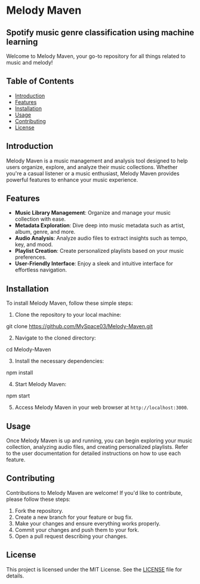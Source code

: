 # Melody Maven
## Spotify music genre classification using machine learning

Welcome to Melody Maven, your go-to repository for all things related to music and melody!

## Table of Contents

- [Introduction](#introduction)
- [Features](#features)
- [Installation](#installation)
- [Usage](#usage)
- [Contributing](#contributing)
- [License](#license)

## Introduction

Melody Maven is a music management and analysis tool designed to help users organize, explore, and analyze their music collections. Whether you're a casual listener or a music enthusiast, Melody Maven provides powerful features to enhance your music experience.

## Features

- **Music Library Management**: Organize and manage your music collection with ease.
- **Metadata Exploration**: Dive deep into music metadata such as artist, album, genre, and more.
- **Audio Analysis**: Analyze audio files to extract insights such as tempo, key, and mood.
- **Playlist Creation**: Create personalized playlists based on your music preferences.
- **User-Friendly Interface**: Enjoy a sleek and intuitive interface for effortless navigation.

## Installation

To install Melody Maven, follow these simple steps:

1. Clone the repository to your local machine:

git clone https://github.com/MySpace03/Melody-Maven.git

2. Navigate to the cloned directory:

cd Melody-Maven

3. Install the necessary dependencies:

npm install

4. Start Melody Maven:

npm start

5. Access Melody Maven in your web browser at `http://localhost:3000`.

## Usage

Once Melody Maven is up and running, you can begin exploring your music collection, analyzing audio files, and creating personalized playlists. Refer to the user documentation for detailed instructions on how to use each feature.

## Contributing

Contributions to Melody Maven are welcome! If you'd like to contribute, please follow these steps:

1. Fork the repository.
2. Create a new branch for your feature or bug fix.
3. Make your changes and ensure everything works properly.
4. Commit your changes and push them to your fork.
5. Open a pull request describing your changes.

## License

This project is licensed under the MIT License. See the [LICENSE](LICENSE) file for details.
